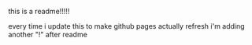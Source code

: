 this is a readme!!!!!

every time i update this to make github pages actually refresh i'm adding another "!" after readme
